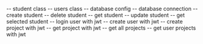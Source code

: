 -- student class
-- users class
-- database config
-- database connection
-- create student
-- delete student
-- get student
-- update student
-- get selected student
-- login user with jwt
-- create user with jwt
-- create project with jwt
-- get project with jwt
-- get all projects
-- get user projects with jwt
